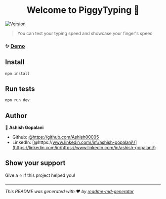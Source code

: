 <h1 align="center">Welcome to PiggyTyping 👋</h1>
<p>
  <img alt="Version" src="https://img.shields.io/badge/version-0.0.0-blue.svg?cacheSeconds=2592000" />
</p>

> You can test your typing speed and showcase your finger's speed

### ✨ [Demo](https://piggytyping.netlify.app/)

## Install

```sh
npm install
```

## Run tests

```sh
npm run dev
```

## Author

👤 **Ashish Gopalani**

- Github: [@https:\/\/github.com\/Ashish00005](https://github.com/https://github.com/Ashish00005)
- LinkedIn: [@https:\/\/www.linkedin.com\/in\/ashish-gopalani\/](https://linkedin.com/in/https://www.linkedin.com/in/ashish-gopalani/)

## Show your support

Give a ⭐️ if this project helped you!

---

_This README was generated with ❤️ by [readme-md-generator](https://github.com/kefranabg/readme-md-generator)_

